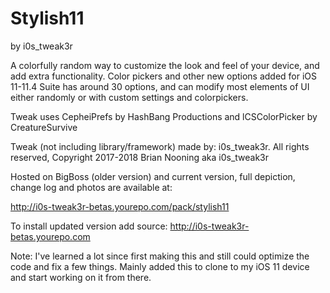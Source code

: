 # Stylish11 
by i0s_tweak3r 

A colorfully random way to customize the look and feel of your device, and add extra functionality. Color pickers and other new options added for iOS 11-11.4 Suite has around 30 options, and can modify most elements of UI either randomly or with custom settings and colorpickers. 

Tweak uses CepheiPrefs by HashBang Productions and lCSColorPicker by CreatureSurvive

Tweak (not including library/framework) made by: i0s_tweak3r. All rights reserved,
Copyright 2017-2018 Brian Nooning aka i0s_tweak3r

Hosted on BigBoss (older version) and current version, full depiction, change log and photos are available at:

http://i0s-tweak3r-betas.yourepo.com/pack/stylish11

To install updated version add source: http://i0s-tweak3r-betas.yourepo.com

Note: I've learned a lot since first making this and still could optimize the code and fix a few things. Mainly added this to clone to my iOS 11 device and start working on it from there.